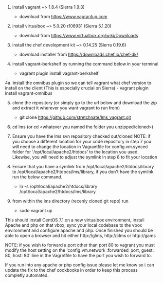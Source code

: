 1. install vagrant ~> 1.8.4 (Sierra 1.9.3)
	- download from https://www.vagrantup.com

2. install virtualbox ~> 5.0.20 r106931 (Sierra 5.1.20)
	- download from https://www.virtualbox.org/wiki/Downloads

3. install the chef development kit ~> 0.14.25 (Sierra 0.19.6)
	- download installer from https://downloads.chef.io/chef-dk/

4. install vagrant-berkshelf by running the command below in your terminal
	- vagrant plugin install vagrant-berkshelf

4a. install the omnibus plugin so we can tell vagrant what chef version to install on the client (This is especially crucial on Sierra)
	- vagrant plugin install vagrant-omnibus

5. clone the repository (or simply go to the url below and download the zip and extract it wherever you want vagrant to run from)
	- git clone https://github.com/stretchnate/lms_vagrant.git

6. cd lms (or cd <whatever you named the folder you unzipped/cloned>)

7. Ensure you have the lms svn repository checked out/cloned
NOTE: if you choose a different location for your code repository in step 7 you will need to change the location in Vagrantfile for config.vm.synced folder for '/opt/local/apache2/htdocs' to the location you used.
Likewise, you will need to adjust the symlink in step 8 to fit your location

8. Ensure that you have a symlink from /opt/local/apache2/htdocs/library to /opt/local/apache2/htdocs/lms/library, if you don't have the symlink run the below command.
	- ln -s /opt/local/apache2/htdocs/library /opt/local/apache2/htdocs/lms/library

9. from within the lms directory (recenly cloned git repo) run
	- sudo vagrant up

This should install CentOS 7.1 on a new virtualbox environment, install Apache and php on that vbox, sync your local codebase to the vbox environment and configure apache and php.
Once finished you should be able to open a browser and hit either http://glms, http://clms or http://gams

NOTE: if you wish to forward a port other than port 80 to vagrant you must modify the host setting on the 'config.vm.network :forwarded_port, guest: 80, host: 80' line in the Vagrntfile to have the port you wish to forward to.

If you run into any apache or php config issue please let me know so i can update the fix to the chef cookbooks in order to keep this process completly automated.
